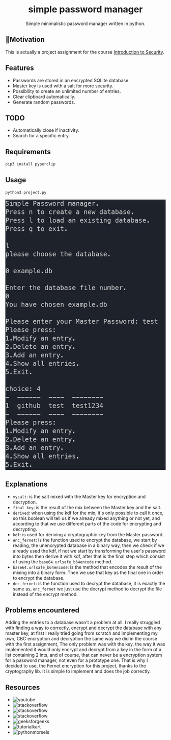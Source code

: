 <h1 align="center">simple password manager</h1>

<div align="center">
Simple minimalistic password manager written in python.
</div>

## 🚀Motivation

This is actually a project assignment for the course [Introduction to Security](https://pablo.rauzy.name/teaching/is/).

## Features

- Passwords are stored in an encrypted SQLite database.
- Master key is used with a salt for more security.
- Possibility to create an unlimited number of entries.
- Clear clipboard automatically.
- Generate random passwords.

## TODO

- Automatically close if inactivity.
- Search for a specific entry.

## Requirements

```python
pip3 install pyperclip
```

## Usage

```python
python3 project.py
```

![](screenshots/sc.png)

## Explanations

- `mysalt`: is the salt mixed with the Master key for encryption and decryption.
- `final_key`: is the result of the mix between the Master key and the salt.
- `derived`: when using the kdf for the mix, it's only possible to call it once,
  so this boolean will tell us if we already mixed anything or not yet, and according
  to that we use different parts of the code for encrypting and decrypting.
- `kdf`: is used for deriving a cryptographic key from the Master password.
- `enc_fernet`: is the function used to encrypt the database, we start by reading,
  the unencrypted database in a binary way, then we check if we already used the kdf,
  if not we start by transforming the user's password into bytes then derive it with kdf,
  after that is the final step which consist of using the `base64.urlsafe_b64encode` method.
- `base64.urlsafe_b64encode`: is the method that encodes the result of the mixing into a binary form.
  Then we use that key as the final one in order to encrypt the database.
- `dec_fernet`: is the function used to decrypt the database, it is exactly the same as,
  `enc_fernet` we just use the decrypt method to decrypt the file instead of the encrypt method.

## Problems encountered

Adding the entries to a database wasn't a problem at all. I really struggled with finding a way to correctly,
encrypt and decrypt the database with any master key, at first I really tried going from scratch and implementing my own,
CBC encryption and decryption the same way we did in the course with the first assignment, The only problem was with the key,
the way it was implemented it would only encrypt and decrypt from a key in the form of a list containing 2 ints, and of course,
that can never be a encryption system for a password manager, not even for a prototype one. That is why I decided to use,
the Fernet encryption for this project, thanks to the cryptography lib. It is simple to implement and does the job correctly.

## Resources

- ![youtube](https://youtu.be/byHcYRpMgI4)
- ![stackoverflow](https://stackoverflow.com/questions/70410259/when-i-am-trying-to-use-cryptography-pbkdf2-hash-in-python-but-when-i-enter-a-wr)
- ![stackoverflow](https://stackoverflow.com/questions/44432945/generating-own-key-with-python-fernet)
- ![stackoverflow](https://stackoverflow.com/questions/16512284/how-to-unpack-from-a-binary-file-a-byte-array-using-python)
- ![geeksforgeeks](https://www.geeksforgeeks.org/encrypt-and-decrypt-files-using-python/)
- ![tutorialkart](https://www.tutorialkart.com/python/how-to-find-length-of-bytes-in-python/)
- ![pythonmorsels](https://www.pythonmorsels.com/reading-binary-files-in-python/)
